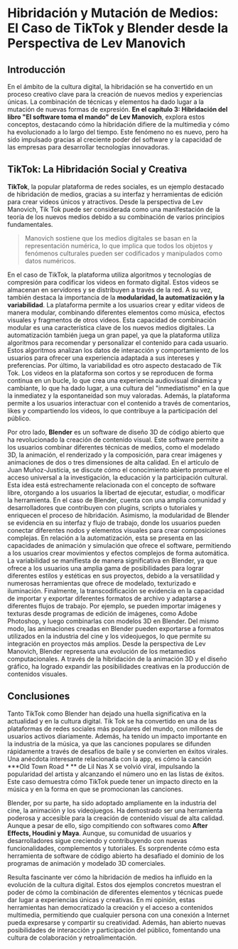 # Hibridación y Mutación de Medios: El Caso de TikTok y Blender desde la Perspectiva de Lev Manovich

## Introducción

En el ámbito de la cultura digital, la hibridación se ha convertido en un proceso creativo clave para la creación de nuevos medios y experiencias únicas. La combinación de técnicas y elementos ha dado lugar a la mutación de nuevas formas de expresión. **En el capítulo 3: Hibridación del libro "El software toma el mando" de Lev Manovich**, explora estos conceptos, destacando cómo la hibridación difiere de la multimedia y cómo ha evolucionado a lo largo del tiempo. Este fenómeno no es nuevo, pero ha sido impulsado gracias al creciente poder del software y la capacidad de las empresas para desarrollar tecnologías innovadoras.

## TikTok: La Hibridación Social y Creativa

**TikTok**, la popular plataforma de redes sociales, es un ejemplo destacado de hibridación de medios, gracias a su interfaz  y herramientas de edición para crear videos únicos y atractivos. Desde la perspectiva de Lev Manovich, Tik Tok puede ser considerada como una manifestación de la teoría de los nuevos medios debido a su combinación de varios principios fundamentales. 

> Manovich sostiene que los medios digitales se basan en la representación numérica, lo que implica que todos los objetos y fenómenos culturales pueden ser codificados y manipulados como datos numéricos. 

En el caso de TikTok, la plataforma utiliza algoritmos y tecnologías de compresión para codificar los videos en formato digital. Estos videos se almacenan en servidores y se distribuyen a través de la red. A su vez, también destaca la importancia de la **modularidad, la automatización y la variabilidad**. La plataforma permite a los usuarios crear y editar videos de manera modular, combinando diferentes elementos como música, efectos visuales y fragmentos de otros videos. Esta capacidad de combinación modular es una característica clave de los nuevos medios digitales. La automatización también juega un gran papel, ya que la plataforma utiliza algoritmos para recomendar y personalizar el contenido para cada usuario. Estos algoritmos analizan los datos de interacción y comportamiento de los usuarios para ofrecer una experiencia adaptada a sus intereses y preferencias. Por último, la variabilidad es otro aspecto destacado de Tik Tok. Los videos en la plataforma son cortos y se reproducen de forma continua en un bucle, lo que crea una experiencia audiovisual dinámica y cambiante, lo que ha dado lugar, a una cultura del "inmediatismo" en la que la inmediatez y la espontaneidad son muy valoradas. Además, la plataforma permite a los usuarios interactuar con el contenido a través de comentarios, likes y compartiendo los videos, lo que contribuye a la participación del público.

Por otro lado, **Blender** es un software de diseño 3D de código abierto que ha revolucionado la creación de contenido visual. Este software permite a los usuarios combinar diferentes técnicas de medios, como el modelado 3D, la animación, el renderizado y la composición, para crear imágenes y animaciones de dos o tres dimensiones de alta calidad. En el artículo de Juan Muñoz-Justicia, se discute cómo el conocimiento abierto promueve el acceso universal a la investigación, la educación y la participación cultural. Esta idea está estrechamente relacionada con el concepto de software libre, otorgando a los usuarios la libertad de ejecutar, estudiar, o modificar la herramienta. En el caso de Blender, cuenta con una amplia comunidad y desarrolladores que contribuyen con plugins, scripts o tutoriales y enriquecen el proceso de hibridación. Asimismo, la modularidad de Blender se evidencia en su interfaz y flujo de trabajo, donde los usuarios pueden conectar diferentes nodos y elementos visuales para crear composiciones complejas. En relación a la automatización, esta se presenta en las capacidades de animación y simulación que ofrece el software, permitiendo a los usuarios crear movimientos y efectos complejos de forma automática. La variabilidad se manifiesta de manera significativa en Blender, ya que ofrece a los usuarios una amplia gama de posibilidades para lograr diferentes estilos y estéticas en sus proyectos, debido a la versatilidad y numerosas herramientas que ofrece de modelado, texturizado e iluminación. Finalmente, la transcodificación se evidencia en la capacidad de importar y exportar diferentes formatos de archivo y adaptarse a diferentes flujos de trabajo. Por ejemplo, se pueden importar imágenes y texturas desde programas de edición de imágenes, como Adobe Photoshop, y luego combinarlas con modelos 3D en Blender. Del mismo modo, las animaciones creadas en Blender pueden exportarse a formatos utilizados en la industria del cine y los videojuegos, lo que permite su integración en proyectos más amplios. Desde la perspectiva de Lev Manovich, Blender representa una evolución de los metamedios computacionales. A través de la hibridación de la animación 3D y el diseño gráfico, ha logrado expandir las posibilidades creativas en la producción de contenidos visuales.

## Conclusiones

Tanto TikTok como Blender han dejado una huella significativa en la actualidad y en la cultura digital. Tik Tok se ha convertido en una de las plataformas de redes sociales más populares del mundo, con millones de usuarios activos diariamente. Además, ha tenido un impacto importante en la industria de la música, ya que las canciones populares se difunden rápidamente a través de desafíos de baile y se convierten en éxitos virales. Una anécdota interesante relacionada con la app, es cómo la canción ***Old Town Road * ** de Lil Nas X se volvió viral, impulsando la popularidad del artista y alcanzando el número uno en las listas de éxitos. Este caso demuestra cómo TikTok puede tener un impacto directo en la música y en la forma en que se promocionan las canciones. 

Blender, por su parte, ha sido adoptado ampliamente en la industria del cine, la animación y los videojuegos. Ha demostrado ser una herramienta poderosa y accesible para la creación de contenido visual de alta calidad. Aunque a pesar de ello, sigo compitiendo con softwares como **After Effects, Houdini y Maya**. Aunque, su comunidad de usuarios y desarrolladores sigue creciendo y contribuyendo con nuevas funcionalidades, complementos y tutoriales. Es sorprendente cómo esta herramienta de software de código abierto ha desafiado el dominio de los programas de animación y modelado 3D comerciales.

Resulta fascinante ver cómo la hibridación de medios ha influido en la evolución de la cultura digital. Estos dos ejemplos concretos muestran el poder de cómo la combinación de diferentes elementos y técnicas puede dar lugar a experiencias únicas y creativas. En mi opinión, estas herramientas han democratizado la creación y el acceso a contenidos multimedia, permitiendo que cualquier persona con una conexión a Internet pueda expresarse y compartir su creatividad. Además, han abierto nuevas posibilidades de interacción y participación del público, fomentando una cultura de colaboración y retroalimentación. 

